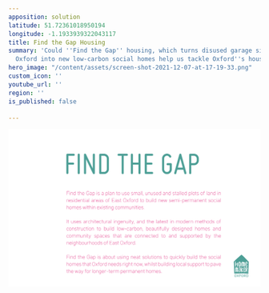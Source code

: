 ```yaml
---
apposition: solution
latitude: 51.72361018950194
longitude: -1.1933939322043117
title: Find the Gap Housing
summary: 'Could ''Find the Gap'' housing, which turns disused garage sites in East
  Oxford into new low-carbon social homes help us tackle Oxford''s housing crisis? '
hero_image: "/content/assets/screen-shot-2021-12-07-at-17-19-33.png"
custom_icon: ''
youtube_url: ''
region: ''
is_published: false

---
```

![](/content/assets/gifgit.gif)